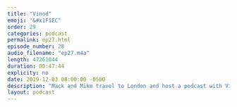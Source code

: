 ```yaml
---
title: "Vinod"
emoji: "&#x1F1EC"
order: 29
categories: podcast
permalink: ep27.html
episode_number: 28
audio_filename: "ep27.m4a"
length: 47261044
duration: 00:47:44
explicity: no
date: 2019-12-03 08:00:00 -0500
description: "Mack and Mike travel to London and host a podcast with Vinod."
layout: podcast
---
```


